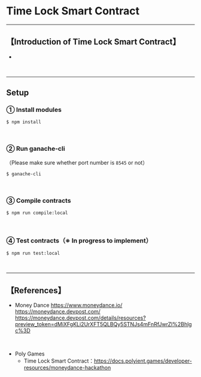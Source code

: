 # Time Lock Smart Contract

***
## 【Introduction of Time Lock Smart Contract】
- 

&nbsp;

***

## Setup
### ① Install modules
```
$ npm install
```

<br>

### ② Run ganache-cli
（Please make sure whether port number is `8545` or not）
```
$ ganache-cli
```

<br>

### ③ Compile contracts
```
$ npm run compile:local
```

<br>

### ④ Test contracts（※ In progress to implement）
```
$ npm run test:local
```


&nbsp;

***

## 【References】
- Money Dance
https://www.moneydance.io/
https://moneydance.devpost.com/
https://moneydance.devpost.com/details/resources?preview_token=dMiXFgKLi2UrXFT5QLBQy5STNJs4mFnRfJwrZl%2Bhlgc%3D

<br>

- Poly Games
  - Time Lock Smart Contract：https://docs.polyient.games/developer-resources/moneydance-hackathon

